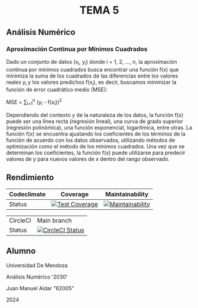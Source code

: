<h1 align="center">TEMA 5</h1>
<h2>Análisis Numérico</h2>
<h3>Aproximación Continua por Mínimos Cuadrados</h3>
<p>Dado un conjunto de datos <span class="math">(</span><span class="subscript">x<sub>i</sub>, y<sub>i</sub></span><span class="math">)</span> donde <span class="math">i = 1, 2, ..., n</span>, la aproximación continua por mínimos cuadrados busca encontrar una función <span class="math">f(x)</span> que minimiza la suma de los cuadrados de las diferencias entre los valores reales <span class="math">y<sub>i</sub></span> y los valores predichos <span class="math">f(x<sub>i</sub>)</span>, es decir, buscamos minimizar la función de error cuadrático medio (MSE):</p>
<p class="math">MSE = ∑<sub>i=1</sub><sup>n</sup> (y<sub>i</sub> - f(x<sub>i</sub>))<sup>2</sup></p>
<p>Dependiendo del contexto y de la naturaleza de los datos, la función <span class="math">f(x)</span> puede ser una línea recta (regresión lineal), una curva de grado superior (regresión polinómica), una función exponencial, logarítmica, entre otras. La función <span class="math">f(x)</span> se encuentra ajustando los coeficientes de los términos de la función de acuerdo con los datos observados, utilizando métodos de optimización como el método de los mínimos cuadrados. Una vez que se determinan los coeficientes, la función <span class="math">f(x)</span> puede utilizarse para predecir valores de <span class="math">y</span> para nuevos valores de <span class="math">x</span> dentro del rango observado.</p>
<h2>Rendimiento</h2>
<table>
  <thead>
    <tr>
      <th>Codeclimate</th>
      <th>Coverage</th>
      <th>Maintainability</th>
    </tr>
  </thead>
  <tbody>
    <tr>
      <td>Status</td>
      <td><a href="https://codeclimate.com/github/jaidar2003/analisis_numerico_2024/test_coverage"><img src="https://api.codeclimate.com/v1/badges/42d5837a844f641bb24f/test_coverage" alt="Test Coverage"></a></td>
      <td><a href="https://codeclimate.com/github/jaidar2003/analisis_numerico_2024/maintainability"><img src="https://api.codeclimate.com/v1/badges/42d5837a844f641bb24f/maintainability" alt="Maintainability"></a></td>
    </tr>
  </tbody>
</table>
<table>
  <tr>
    <td>CircleCI</td>
    <td>Main branch</td>
  </tr>
  <tr>
    <td>Status</td>
    <td><a href="https://dl.circleci.com/status-badge/redirect/gh/jaidar2003/analisis_numerico_2024/tree/main"><img src="https://dl.circleci.com/status-badge/img/gh/jaidar2003/analisis_numerico_2024/tree/main.svg?style=svg" alt="CircleCI Status"></a></td>
  </tr>
</table>

<h2>Alumno</h2>
<div class="details">
  <p>Universidad De Mendoza</p>
  <p>Análisis Numérico '2030'</p>
  <p>Juan Manuel Aidar <span class="emphasis">"62005"</span></p>
  <p>2024</p>
</div>